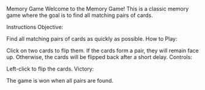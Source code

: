 Memory Game
Welcome to the Memory Game! This is a classic memory game where the goal is to find all matching pairs of cards.

Instructions
Objective:

Find all matching pairs of cards as quickly as possible.
How to Play:

Click on two cards to flip them.
If the cards form a pair, they will remain face up.
Otherwise, the cards will be flipped back after a short delay.
Controls:

Left-click to flip the cards.
Victory:

The game is won when all pairs are found.
